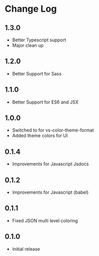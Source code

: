 # Change Log

## 1.3.0
- Better Typescript support
- Major clean up

## 1.2.0
- Better Support for Sass

## 1.1.0
- Better Support for ES6 and JSX

## 1.0.0
- Switched to for vs-color-theme-format
- Added theme colors for UI

## 0.1.4
- Improvements for Javascript Jsdocs

## 0.1.2
- Improvements for Javascript (babel)

## 0.1.1
- Fixed JSON multi level coloring

## 0.1.0
- Initial release

